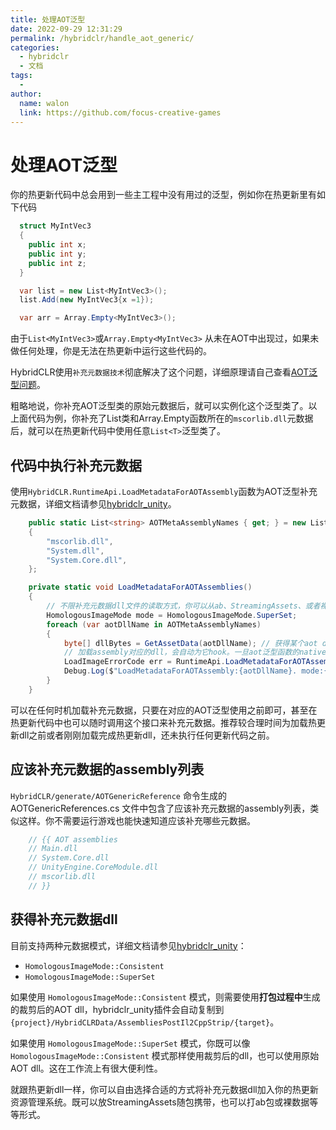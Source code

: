 ```yaml
---
title: 处理AOT泛型
date: 2022-09-29 12:31:29
permalink: /hybridclr/handle_aot_generic/
categories:
  - hybridclr
  - 文档
tags:
  - 
author: 
  name: walon
  link: https://github.com/focus-creative-games
---
```


# 处理AOT泛型

你的热更新代码中总会用到一些主工程中没有用过的泛型，例如你在热更新里有如下代码

```csharp
  struct MyIntVec3
  {
    public int x;
    public int y;
    public int z;
  }

  var list = new List<MyIntVec3>();
  list.Add(new MyIntVec3{x =1});

  var arr = Array.Empty<MyIntVec3>();
```

由于`List<MyIntVec3>`或`Array.Empty<MyIntVec3>` 从未在AOT中出现过，如果未做任何处理，你是无法在热更新中运行这些代码的。

HybridCLR使用`补充元数据技术`彻底解决了这个问题，详细原理请自己查看[AOT泛型问题](/hybridclr/aot_generic/)。

粗略地说，你补充AOT泛型类的原始元数据后，就可以实例化这个泛型类了。以上面代码为例，你补充了List类和Array.Empty函数所在的`mscorlib.dll`元数据后，就可以在热更新代码中使用任意`List<T>`泛型类了。


## 代码中执行补充元数据

使用`HybridCLR.RuntimeApi.LoadMetadataForAOTAssembly`函数为AOT泛型补充元数据，详细文档请参见[hybridclr_unity](/hybridclr/hybridclr_unity/)。

```csharp
    public static List<string> AOTMetaAssemblyNames { get; } = new List<string>()
    {
        "mscorlib.dll",
        "System.dll",
        "System.Core.dll",
    };

    private static void LoadMetadataForAOTAssemblies()
    {
        // 不限补充元数据dll文件的读取方式，你可以从ab、StreamingAssets、或者裸文件下载等办法获得
        HomologousImageMode mode = HomologousImageMode.SuperSet;
        foreach (var aotDllName in AOTMetaAssemblyNames)
        {
            byte[] dllBytes = GetAssetData(aotDllName); // 获得某个aot dll文件所有字节
            // 加载assembly对应的dll，会自动为它hook。一旦aot泛型函数的native函数不存在，用解释器版本代码
            LoadImageErrorCode err = RuntimeApi.LoadMetadataForAOTAssembly(dllBytes, mode);
            Debug.Log($"LoadMetadataForAOTAssembly:{aotDllName}. mode:{mode} ret:{err}");
        }
    }
```

可以在任何时机加载补充元数据，只要在对应的AOT泛型使用之前即可，甚至在热更新代码中也可以随时调用这个接口来补充元数据。推荐较合理时间为加载热更新dll之前或者刚刚加载完成热更新dll，还未执行任何更新代码之前。


## 应该补充元数据的assembly列表

`HybridCLR/generate/AOTGenericReference` 命令生成的 AOTGenericReferences.cs 文件中包含了应该补充元数据的assembly列表，类似这样。你不需要运行游戏也能快速知道应该补充哪些元数据。

```csharp
	// {{ AOT assemblies
	// Main.dll
	// System.Core.dll
	// UnityEngine.CoreModule.dll
	// mscorlib.dll
	// }}
```

## 获得补充元数据dll

目前支持两种元数据模式，详细文档请参见[hybridclr_unity](/hybridclr/hybridclr_unity/)：

- `HomologousImageMode::Consistent`
- `HomologousImageMode::SuperSet`

如果使用 `HomologousImageMode::Consistent` 模式，则需要使用**打包过程中**生成的裁剪后的AOT dll，hybridclr_unity插件会自动复制到`{project}/HybridCLRData/AssembliesPostIl2CppStrip/{target}`。

如果使用 `HomologousImageMode::SuperSet` 模式，你既可以像 `HomologousImageMode::Consistent` 模式那样使用裁剪后的dll，也可以使用原始AOT dll。这在工作流上有很大便利性。

就跟热更新dll一样，你可以自由选择合适的方式将补充元数据dll加入你的热更新资源管理系统。既可以放StreamingAssets随包携带，也可以打ab包或裸数据等等形式。
